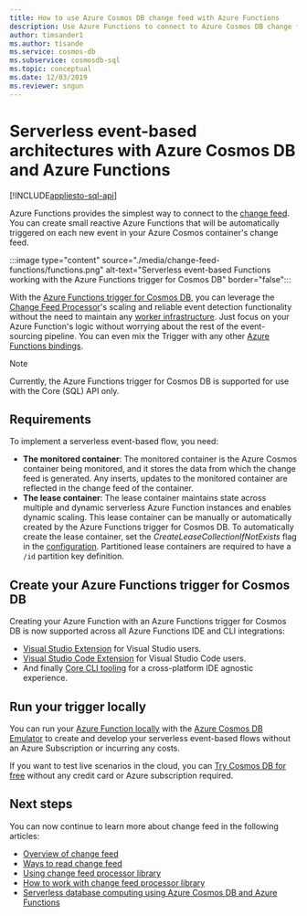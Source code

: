 ```yaml
---
title: How to use Azure Cosmos DB change feed with Azure Functions
description: Use Azure Functions to connect to Azure Cosmos DB change feed. Later you can create reactive Azure functions that are triggered on every new event.
author: timsander1
ms.author: tisande
ms.service: cosmos-db
ms.subservice: cosmosdb-sql
ms.topic: conceptual
ms.date: 12/03/2019
ms.reviewer: sngun
---
```


# Serverless event-based architectures with Azure Cosmos DB and Azure Functions
[!INCLUDE[appliesto-sql-api](../includes/appliesto-sql-api.md)]

Azure Functions provides the simplest way to connect to the [change feed](../change-feed.md). You can create small reactive Azure Functions that will be automatically triggered on each new event in your Azure Cosmos container's change feed.

:::image type="content" source="./media/change-feed-functions/functions.png" alt-text="Serverless event-based Functions working with the Azure Functions trigger for Cosmos DB" border="false":::

With the [Azure Functions trigger for Cosmos DB](../../azure-functions/functions-bindings-cosmosdb-v2-trigger.md), you can leverage the [Change Feed Processor](change-feed-processor.md)'s scaling and reliable event detection functionality without the need to maintain any [worker infrastructure](change-feed-processor.md). Just focus on your Azure Function's logic without worrying about the rest of the event-sourcing pipeline. You can even mix the Trigger with any other [Azure Functions bindings](../../azure-functions/functions-triggers-bindings.md#supported-bindings).

> [!NOTE]
> Currently, the Azure Functions trigger for Cosmos DB is supported for use with the Core (SQL) API only.

## Requirements

To implement a serverless event-based flow, you need:

* **The monitored container**: The monitored container is the Azure Cosmos container being monitored, and it stores the data from which the change feed is generated. Any inserts, updates to the monitored container are reflected in the change feed of the container.
* **The lease container**: The lease container maintains state across multiple and dynamic serverless Azure Function instances and enables dynamic scaling. This lease container can be manually or automatically created by the Azure Functions trigger for Cosmos DB. To automatically create the lease container, set the *CreateLeaseCollectionIfNotExists* flag in the [configuration](../../azure-functions/functions-bindings-cosmosdb-v2-trigger.md#configuration). Partitioned lease containers are required to have a `/id` partition key definition.

## Create your Azure Functions trigger for Cosmos DB

Creating your Azure Function with an Azure Functions trigger for Cosmos DB is now supported across all Azure Functions IDE and CLI integrations:

* [Visual Studio Extension](../../azure-functions/functions-develop-vs.md) for Visual Studio users.
* [Visual Studio Code Extension](/azure/developer/javascript/tutorial-vscode-serverless-node-01) for Visual Studio Code users.
* And finally [Core CLI tooling](../../azure-functions/functions-run-local.md#create-func) for a cross-platform IDE agnostic experience.

## Run your trigger locally

You can run your [Azure Function locally](../../azure-functions/functions-develop-local.md) with the [Azure Cosmos DB Emulator](../local-emulator.md) to create and develop your serverless event-based flows without an Azure Subscription or incurring any costs.

If you want to test live scenarios in the cloud, you can [Try Cosmos DB for free](https://azure.microsoft.com/try/cosmosdb/) without any credit card or Azure subscription required.

## Next steps

You can now continue to learn more about change feed in the following articles:

* [Overview of change feed](../change-feed.md)
* [Ways to read change feed](read-change-feed.md)
* [Using change feed processor library](change-feed-processor.md)
* [How to work with change feed processor library](change-feed-processor.md)
* [Serverless database computing using Azure Cosmos DB and Azure Functions](serverless-computing-database.md)
